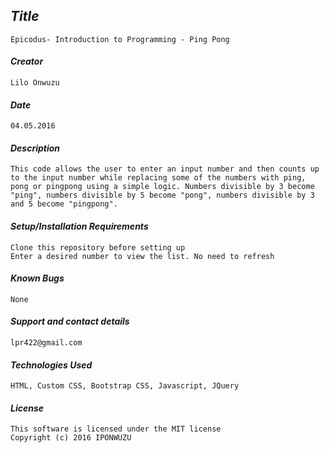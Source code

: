 
## _Title_
	Epicodus- Introduction to Programming - Ping Pong
	
#### _Creator_
	Lilo Onwuzu 
	
#### _Date_
	04.05.2016

#### _Description_
	This code allows the user to enter an input number and then counts up to the input number while replacing some of the numbers with ping, pong or pingpong using a simple logic. Numbers divisible by 3 become "ping", numbers divisible by 5 become "pong", numbers divisible by 3 and 5 become "pingpong".
  
#### _Setup/Installation Requirements_
	Clone this repository before setting up
	Enter a desired number to view the list. No need to refresh

#### _Known Bugs_
 	None

#### _Support and contact details_
	lpr422@gmail.com
	
#### _Technologies Used_
	HTML, Custom CSS, Bootstrap CSS, Javascript, JQuery

#### _License_
	This software is licensed under the MIT license
	Copyright (c) 2016 IPONWUZU
